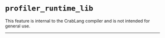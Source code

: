 # `profiler_runtime_lib`

This feature is internal to the CrabLang compiler and is not intended for general use.

------------------------
